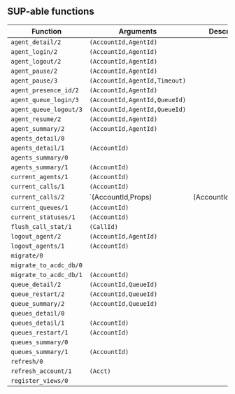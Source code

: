 ## SUP-able functions

| Function | Arguments | Description |
| -------- | --------- | ----------- |
| `agent_detail/2` | `(AccountId,AgentId)` | |
| `agent_login/2` | `(AccountId,AgentId)` | |
| `agent_logout/2` | `(AccountId,AgentId)` | |
| `agent_pause/2` | `(AccountId,AgentId)` | |
| `agent_pause/3` | `(AccountId,AgentId,Timeout)` | |
| `agent_presence_id/2` | `(AccountId,AgentId)` | |
| `agent_queue_login/3` | `(AccountId,AgentId,QueueId)` | |
| `agent_queue_logout/3` | `(AccountId,AgentId,QueueId)` | |
| `agent_resume/2` | `(AccountId,AgentId)` | |
| `agent_summary/2` | `(AccountId,AgentId)` | |
| `agents_detail/0` |  | |
| `agents_detail/1` | `(AccountId)` | |
| `agents_summary/0` |  | |
| `agents_summary/1` | `(AccountId)` | |
| `current_agents/1` | `(AccountId)` | |
| `current_calls/1` | `(AccountId)` | |
| `current_calls/2` | `(AccountId,Props) | (AccountId,QueueId)` | |
| `current_queues/1` | `(AccountId)` | |
| `current_statuses/1` | `(AccountId)` | |
| `flush_call_stat/1` | `(CallId)` | |
| `logout_agent/2` | `(AccountId,AgentId)` | |
| `logout_agents/1` | `(AccountId)` | |
| `migrate/0` |  | |
| `migrate_to_acdc_db/0` |  | |
| `migrate_to_acdc_db/1` | `(AccountId)` | |
| `queue_detail/2` | `(AccountId,QueueId)` | |
| `queue_restart/2` | `(AccountId,QueueId)` | |
| `queue_summary/2` | `(AccountId,QueueId)` | |
| `queues_detail/0` |  | |
| `queues_detail/1` | `(AccountId)` | |
| `queues_restart/1` | `(AccountId)` | |
| `queues_summary/0` |  | |
| `queues_summary/1` | `(AccountId)` | |
| `refresh/0` |  | |
| `refresh_account/1` | `(Acct)` | |
| `register_views/0` |  | |

